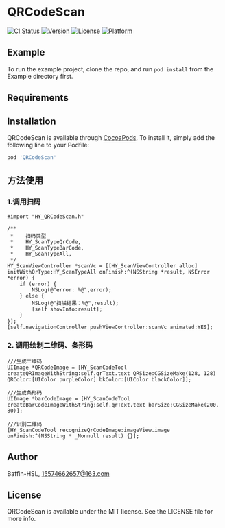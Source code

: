 # QRCodeScan

[![CI Status](https://img.shields.io/travis/Baffin-HSL/QRCodeScan.svg?style=flat)](https://travis-ci.org/Baffin-HSL/QRCodeScan)
[![Version](https://img.shields.io/cocoapods/v/QRCodeScan.svg?style=flat)](https://cocoapods.org/pods/QRCodeScan)
[![License](https://img.shields.io/cocoapods/l/QRCodeScan.svg?style=flat)](https://cocoapods.org/pods/QRCodeScan)
[![Platform](https://img.shields.io/cocoapods/p/QRCodeScan.svg?style=flat)](https://cocoapods.org/pods/QRCodeScan)

## Example

To run the example project, clone the repo, and run `pod install` from the Example directory first.

## Requirements

## Installation

QRCodeScan is available through [CocoaPods](https://cocoapods.org). To install
it, simply add the following line to your Podfile:

```ruby
pod 'QRCodeScan'
```

## 方法使用
### 1.调用扫码

```
#import "HY_QRCodeScan.h"

/**
 *    扫码类型
 *    HY_ScanTypeQrCode,
 *    HY_ScanTypeBarCode,
 *    HY_ScanTypeAll,
 */
HY_ScanViewController *scanVc = [[HY_ScanViewController alloc] initWithQrType:HY_ScanTypeAll onFinish:^(NSString *result, NSError *error) {
    if (error) {
        NSLog(@"error: %@",error);
    } else {
        NSLog(@"扫描结果：%@",result);
        [self showInfo:result];
    }
}];
[self.navigationController pushViewController:scanVc animated:YES];
```

### 2. 调用绘制二维码、条形码

```
///生成二维码
UIImage *QRCodeImage = [HY_ScanCodeTool createQRImageWithString:self.qrText.text QRSize:CGSizeMake(128, 128) QRColor:[UIColor purpleColor] bkColor:[UIColor blackColor]];

///生成条形码
UIImage *barCodeImage = [HY_ScanCodeTool createBarCodeImageWithString:self.qrText.text barSize:CGSizeMake(200, 80)];

///识别二维码
[HY_ScanCodeTool recognizeQrCodeImage:imageView.image onFinish:^(NSString * _Nonnull result) {}];

```

## Author

Baffin-HSL, 15574662657@163.com

## License

QRCodeScan is available under the MIT license. See the LICENSE file for more info.
